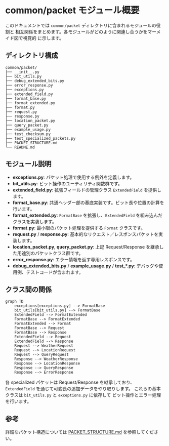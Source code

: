# common/packet モジュール概要

このドキュメントでは `common/packet` ディレクトリに含まれるモジュールの役割と
相互関係をまとめます。各モジュールがどのように関連し合うかをマーメイド図で視覚的
に示します。

## ディレクトリ構成

```
common/packet/
├── __init__.py
├── bit_utils.py
├── debug_extended_bits.py
├── error_response.py
├── exceptions.py
├── extended_field.py
├── format_base.py
├── format_extended.py
├── format.py
├── request.py
├── response.py
├── location_packet.py
├── query_packet.py
├── example_usage.py
├── test_checksum.py
├── test_specialized_packets.py
├── PACKET_STRUCTURE.md
└── README.md
```

## モジュール説明

- **exceptions.py**: パケット処理で使用する例外を定義します。
- **bit_utils.py**: ビット操作のユーティリティ関数群です。
- **extended_field.py**: 拡張フィールドの管理クラス `ExtendedField` を提供します。
- **format_base.py**: 共通ヘッダー部の基底実装です。ビット長や位置の計算を行います。
- **format_extended.py**: `FormatBase` を拡張し、`ExtendedField` を組み込んだ
  クラスを実装します。
- **format.py**: 最小限のパケット処理を提供する `Format` クラスです。
- **request.py** / **response.py**: 基本的なリクエスト／レスポンスパケットを実装します。
- **location_packet.py**, **query_packet.py**:
  上記 Request/Response を継承した用途別のパケットクラス群です。
- **error_response.py**: エラー情報を返す専用レスポンスです。
- **debug_extended_bits.py** / **example_usage.py** / **test_*.py**:
  デバッグや使用例、テストコードが含まれます。

## クラス間の関係

```mermaid
graph TD
    exceptions[exceptions.py] --> FormatBase
    bit_utils[bit_utils.py] --> FormatBase
    ExtendedField --> FormatExtended
    FormatBase --> FormatExtended
    FormatExtended --> Format
    FormatBase --> Request
    FormatBase --> Response
    ExtendedField --> Request
    ExtendedField --> Response
    Request --> WeatherRequest
    Request --> LocationRequest
    Request --> QueryRequest
    Response --> WeatherResponse
    Response --> LocationResponse
    Response --> QueryResponse
    Response --> ErrorResponse
```

各 specialized パケットは Request/Response を継承しており、
`ExtendedField` を通じて可変長の追加データをやり取りします。
これらの基本クラスは `bit_utils.py` と `exceptions.py` に依存して
ビット操作とエラー処理を行います。

## 参考

詳細なパケット構造については [PACKET_STRUCTURE.md](./PACKET_STRUCTURE.md)
を参照してください。
